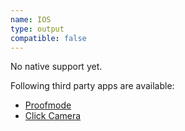```yaml
---
name: IOS
type: output
compatible: false
---
```

No native support yet.

Following third party apps are available:
- [Proofmode](https://apps.apple.com/us/app/proofmode/id1526270484)
- [Click Camera](https://apps.apple.com/us/app/click-camera-trusted-content/id6472920649)
